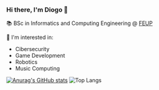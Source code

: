 ### Hi there, I'm Diogo 👋

📚 BSc in Informatics and Computing Engineering @ [FEUP](https://sigarra.up.pt/feup/pt/web_page.inicial)

👀 I'm interested in:
  
  - Cibersecurity
  - Game Development
  - Robotics
  - Music Computing



  

[![Anurag's GitHub stats](https://github-readme-stats.vercel.app/api?username=diogopmac&hide=issues,prs&hide_rank=true&theme=dark)](https://github.com/anuraghazra/github-readme-stats) 
![Top Langs](https://github-readme-stats.vercel.app/api/top-langs/?username=diogopmac&layout=compact&theme=dark)
